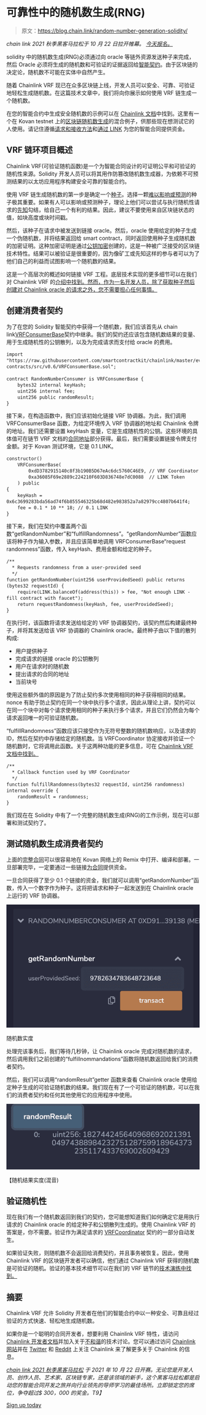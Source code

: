 # 可靠性中的随机数生成(RNG)

> 原文：<https://blog.chain.link/random-number-generation-solidity/>

*chain link 2021 秋季黑客马拉松于 10 月 22 日拉开帷幕。* [*今天报名。*](https://chain.link/hackathon?utm_medium=referral&utm_source=chainlink-blog&utm_campaign=fall-2021-hackathon&utm_content=random-number-generation-rng-in-solidity)

solidity 中的随机数生成(RNG)必须通过向 oracle 等链外资源发送种子来完成，然后 Oracle 必须将生成的随机数和可验证的证据返回给[智能契约](https://chain.link/education/smart-contracts)。由于区块链的决定论，随机数不可能在实体中自然产生。

随着 Chainlink VRF 现已在众多区块链上线，开发人员可以安全、可靠、可验证地轻松生成随机数。在这篇技术文章中，我们将向你展示如何使用 VRF 链生成一个随机数。

在您的智能合约中生成安全随机数的示例可以在 [Chainlink 文档](https://docs.chain.link/docs/chainlink-vrf)中找到。这里有一个在 Kovan testnet 上的[区块链随机数生成](https://remix.ethereum.org/#version=soljson-v0.6.6+commit.6c089d02.js&optimize=false&evmVersion=null&gist=536123b71478ad4442cfc4278e8de577)的混合例子，供那些现在想测试它的人使用。请记住遵循[请求和接收方法](https://docs.chain.link/docs/architecture-request-model)和[通过 LINK](https://docs.chain.link/docs/fund-your-contract) 为您的智能合同提供资金。

## VRF 链环项目概述

Chainlink VRF(可验证随机函数)是一个为智能合同设计的可证明公平和可验证的随机性来源。Solidity 开发人员可以将其用作防篡改随机数生成器，为依赖不可预测结果的以太坊应用程序构建安全可靠的智能合约。

使用 VRF 链生成随机数的第一步是确定一个[种子](https://en.wikipedia.org/wiki/Random_seed)。选择一颗[难以影响或预测](https://docs.chain.link/docs/chainlink-vrf-api-reference#choosing-a-seed)的种子极其重要。如果有人可以影响或预测种子，理论上他们可以尝试与执行随机性请求的[先知](https://chain.link/education/blockchain-oracles)勾结，给自己一个有利的结果。因此，建议不要使用来自区块链状态的值，如块高度或块时间戳。

然后，该种子在请求中被发送到链接 oracle。然后，oracle 使用给定的种子生成一个伪随机数，并将结果返回给 smart contract，同时返回使用种子生成随机数的加密证明。这种加密证明是通过[公钥加密](https://en.wikipedia.org/wiki/Public-key_cryptography)创建的，这是一种被广泛接受的区块链技术特性。结果可以被验证是很重要的，因为像矿工或先知这样的参与者可以为了他们自己的利益而试图影响一个随机数的结果。

这是一个高层次的概述如何链接 VRF 工程。底层技术实现的更多细节可以在我们对 Chainlink VRF 的[介绍中找到。然而，作为一名开发人员，除了获取种子然后创建对 Chainlink oracle 的请求之外，您不需要担心任何事情。](https://blog.chain.link/chainlink-vrf-on-chain-verifiable-randomness/)

## 创建消费者契约

为了在您的 Solidity 智能契约中获得一个随机数，我们应该首先从 chain link[VRFConsumerBase](https://github.com/smartcontractkit/chainlink/blob/master/evm-contracts/src/v0.6/VRFConsumerBase.sol)契约中继承。我们的契约还应该包含随机数结果的变量、用于生成随机性的公钥散列，以及为完成请求而支付给 oracle 的费用。

```
import "https://raw.githubusercontent.com/smartcontractkit/chainlink/master/evm-contracts/src/v0.6/VRFConsumerBase.sol";

contract RandomNumberConsumer is VRFConsumerBase {
    bytes32 internal keyHash;
    uint256 internal fee;
    uint256 public randomResult;
}
```

接下来，在构造函数中，我们应该初始化链接 VRF 协调器。为此，我们调用 VRFConsumerBase 函数，为给定环境传入 VRF 协调器的地址和 Chainlink 令牌的地址。我们还需要设置 keyHash 变量，它是生成随机性的公钥。这些环境的具体值可在链节 VRF 文档的[合同地址](https://docs.chain.link/docs/vrf-contracts)部分获得。最后，我们需要设置链接令牌支付金额。对于 Kovan 测试环境，它是 0.1 LINK。

```
constructor() 
    VRFConsumerBase(
        0xdD3782915140c8f3b190B5D67eAc6dc5760C46E9, // VRF Coordinator
        0xa36085F69e2889c224210F603D836748e7dC0088  // LINK Token
    ) public
{
    keyHash = 0x6c3699283bda56ad74f6b855546325b68d482e983852a7a82979cc4807b641f4;
    fee = 0.1 * 10 ** 18; // 0.1 LINK
}
```

接下来，我们在契约中覆盖两个函数“getRandomNumber”和“fulfillRandomness”。“getRandomNumber”函数应该将种子作为输入参数，并且应该简单地调用 VRFConsumerBase“request randomness”函数，传入 keyHash、费用金额和给定的种子。

```
/** 
  * Requests randomness from a user-provided seed
  */
function getRandomNumber(uint256 userProvidedSeed) public returns (bytes32 requestId) {
    require(LINK.balanceOf(address(this)) > fee, "Not enough LINK - fill contract with faucet");
    return requestRandomness(keyHash, fee, userProvidedSeed);
}
```

在执行时，该函数将请求发送给给定的 VRF 协调器契约，该契约然后构建最终种子，并将其发送给该 VRF 协调器的 Chainlink oracle。最终种子由以下值的散列构成:

*   用户提供种子
*   完成请求的链接 oracle 的公钥散列
*   用户在请求时的随机数
*   提出请求的合同的地址
*   当前块号

使用这些额外值的原因是为了防止契约多次使用相同的种子获得相同的结果。nonce 有助于防止契约在同一个块中执行多个请求，因此从理论上讲，契约可以在同一个块中对每个请求使用相同的种子来执行多个请求，并且它们仍然会为每个请求返回唯一的可验证随机数。

“fulfillRandomness”函数应该只接受作为无符号整数的随机数响应，以及请求的 ID，然后在契约中存储给定的随机数。当 VRFCoordinator 协定接收并验证一个随机数时，它将调用此函数。关于这两种功能的更多信息，可在 [Chainlink VRF 文档中找到。](https://docs.chain.link/docs/chainlink-vrf-api-reference)

```
/**
  * Callback function used by VRF Coordinator
  */
function fulfillRandomness(bytes32 requestId, uint256 randomness) internal override {
    randomResult = randomness;
}
```

我们现在在 Solidity 中有了一个完整的随机数生成(RNG)的工作示例，现在可以部署和测试契约了。

## 测试随机数生成消费者契约

上面的[完整合同](https://remix.ethereum.org/#version=soljson-v0.6.6+commit.6c089d02.js&optimize=false&evmVersion=null&gist=536123b71478ad4442cfc4278e8de577)可以很容易地在 Kovan 网络上的 Remix 中打开、编译和部署。一旦部署完毕，一定要通过一些链接[为合同](https://docs.chain.link/docs/fund-your-contract)提供资金。

一旦合同获得了至少 0.1 个链接的资金，我们就可以调用“getRandomNumber”函数，传入一个数字作为种子。这将把请求和种子一起发送到在 Chainlink oracle 上运行的 VRF 协调器。



![Random Number Solidity ](img/a49fd70d02ae528515671e4c0fae725d.png)

<figcaption id="caption-attachment-605" class="wp-caption-text">随机数实度</figcaption>





处理完该事务后，我们等待几秒钟，让 Chainlink oracle 完成对随机数的请求，然后调用我们之前创建的“fulfillnommandations”函数将随机数返回给我们的消费者契约。

然后，我们可以调用“randomResult”getter 函数来查看 Chainlink oracle 使用给定种子生成的可验证随机数的结果。我们现在有了一个可验证的随机数，可以在我们的消费者契约和任何其他使用它的应用程序中使用。



![Random Result Solidity (Remix)](img/b35caa48e7a61f6c95f2d0357ce88d4a.png)

<figcaption id="caption-attachment-606" class="wp-caption-text">【随机结果实度(混音)</figcaption>





## 验证随机性

现在我们有一个随机数返回到我们的契约，您可能想知道我们如何确定它是用执行请求的 Chainlink oracle 的给定种子和公钥散列生成的。使用 Chainlink VRF 的答案是，你不需要。验证作为满足请求的 [VRFCoordinator](https://github.com/smartcontractkit/chainlink/blob/develop/evm-contracts/src/v0.6/VRFCoordinator.sol) 契约的一部分自动发生。

如果验证失败，则随机数不会返回给消费契约，并且事务被恢复。因此，使用 Chainlink VRF 的区块链开发者可以确信，他们通过 Chainlink VRF 获得的随机数是可验证的随机。验证的基本技术细节可以在我们的 VRF 链节的[技术演练中找到。](https://blog.chain.link/verifiable-random-functions-vrf-random-number-generation-rng-feature/#technical-walkthrough)

## 摘要

Chainlink VRF 允许 Solidity 开发者在他们的智能合约中以一种安全、可靠且经过验证的方式快速、轻松地生成随机数。

如果你是一个聪明的合同开发者，想要利用 Chainlink VRF 特性，请访问 [Chainlink 开发者文档](https://docs.chain.link/docs/chainlink-vrf)并加入关于[不和谐](https://discordapp.com/invite/aSK4zew)的技术讨论。您可以通过访问 [Chainlink 网站](https://chain.link/)并在 [Twitter](https://twitter.com/chainlink) 和 [Reddit](https://www.reddit.com/r/Chainlink/) 上关注 Chainlink 来了解更多关于 Chainlink 的信息。

*[chain link 2021 秋季黑客马拉松](https://chain.link/hackathon) 于 2021 年 10 月 22 日开赛。无论您是开发人员、创作人员、艺术家、区块链专家，还是该领域的新手，这个黑客马拉松都是启动您的智能合同开发之旅并向行业领先的导师学习的最佳场所。立即锁定您的席位，争夺超过$ 300，000 的奖金。T9】*

[Sign up today](https://chain.link/hackathon?utm_medium=referral&utm_source=chainlink-blog&utm_campaign=fall-2021-hackathon&utm_content=random-number-generation-rng-in-solidity)